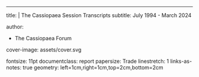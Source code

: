 ---
title: |
    The Cassiopaea Session Transcripts
subtitle: July 1994 - March 2024

author:
- The Cassiopaea Forum

cover-image: assets/cover.svg

fontsize: 11pt
documentclass: report
papersize: Trade
linestretch: 1
links-as-notes: true
geometry: left=1cm,right=1cm,top=2cm,bottom=2cm
